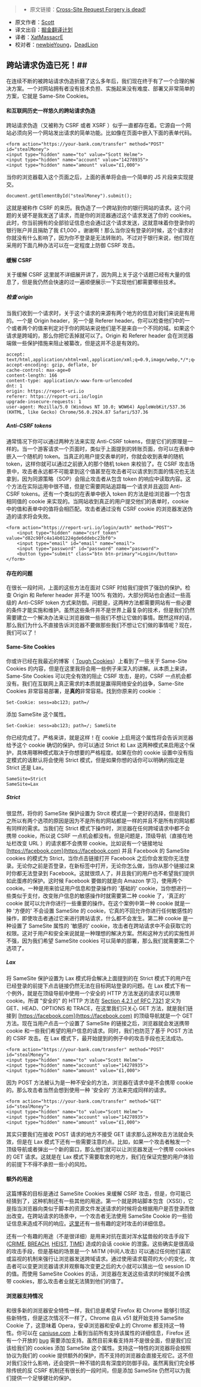 > * 原文链接：[Cross-Site Request Forgery is dead!](https://scotthelme.co.uk/csrf-is-dead/?utm_source=webopsweekly&utm_medium=email)
* 原文作者：[Scott](https://scotthelme.co.uk/author/scott/)
* 译文出自：[掘金翻译计划](https://github.com/xitu/gold-miner)
* 译者：[XatMassacrE](https://github.com/XatMassacrE)
* 校对者：[newbieYoung](https://github.com/newbieYoung)，[DeadLion](https://github.com/DeadLion)

## 跨站请求伪造已死！##

在连续不断的被跨站请求伪造折磨了这么多年后，我们现在终于有了一个合理的解决方案。一个对网站拥有者没有技术负担、实施起来没有难度、部署又非常简单的方案，它就是 Same-Site Cookies。

#### 和互联网历史一样悠久的跨站请求伪造 ####

跨站请求伪造（又被称为 CSRF 或者 XSRF ）似乎一直都存在着。它源自一个网站必须向另一个网站发出请求的简单功能。比如像在页面中嵌入下面的表单代码。

```
<form action="https://your-bank.com/transfer" method="POST" id="stealMoney">  
<input type="hidden" name="to" value="Scott Helme">  
<input type="hidden" name="account" value="14278935">  
<input type="hidden" name="amount" value="£1,000">  
```

当你的浏览器载入这个页面之后，上面的表单将会由一个简单的 JS 片段来实现提交。

```
document.getElementById("stealMoney").submit();  

```

这就是被称作 CSRF 的来历。我伪造了一个跨站到你的银行网站的请求。这个问题的关键不是我发送了请求，而是你的浏览器通过这个请求发送了你的 cookies。此时，你当前拥有的全部验证信息也会通过这个请求发送，这就意味着你登录你的银行账户并且捐助了我 £1,000 。谢谢啊！那么当你没有登录的时候，这个请求对你就没有什么影响了，因为你不登录是无法转账的。不过对于银行来说，他们现在采用的下面几种办法可以在一定程度上防御 CSRF 攻击。

#### 缓解 CSRF ####

关于缓解 CSRF 这里就不详细展开讲了，因为网上关于这个话题已经有大量的信息了，但是我仍然会快速的过一遍顺便展示一下实现他们都需要哪些技术。

##### 检查 origin #####

当我们收到一个请求时，关于这个请求的来源有两个地方的信息对我们来说是有用的。一个是 Origin header，另一个是 Referer header。你可以检查他们中的一个或者两个的值来判定对于你的网站来说他们是不是来自一个不同的域。如果这个请求是跨域的，那么你把它丢掉就可以了。Origin 和 Referer header 会在浏览器端做一些保护措施来阻止被纂改，但是这并不总是有效的。

```
accept: text/html,application/xhtml+xml,application/xml;q=0.9,image/webp,*/*;q=0.8  
accept-encoding: gzip, deflate, br  
cache-control: max-age=0  
content-length: 166  
content-type: application/x-www-form-urlencoded  
dnt: 1  
origin: https://report-uri.io  
referer: https://report-uri.io/login  
upgrade-insecure-requests: 1  
user-agent: Mozilla/5.0 (Windows NT 10.0; WOW64) AppleWebKit/537.36 (KHTML, like Gecko) Chrome/56.0.2924.87 Safari/537.36  

```

##### Anti-CSRF tokens #####

通常情况下你可以通过两种方法来实现 Anti-CSRF tokens，但是它们的原理是一样的。当一个游客请求一个页面时，类似于上面提到的转账页面，你可以在表单中嵌入一个随机的 token。当真正的用户提交表单的时，你就会收到表单的随机 token，这样你就可以通过之前嵌入的那个随机 token 来校验了。在 CSRF 攻击场景中，攻击者永远都不可能拿到这个值甚至在攻击者可以请求到页面的情况也无法拿到，因为同源策略（SOP）会阻止攻击者从包含 token 的响应中读取内容。这个方法在实际运用中很不错，但是它需要网站追踪每一个请求并且返回 Anti-CSRF tokens。还有一个类似的在表单中嵌入 token 的方法是给浏览器一个包含相同值的 cookie 来实现的。当网站收到真正的用户提交他们的表单时，cookie 中的值和表单中的值将会相匹配。攻击者通过没有 CSRF cookie 的浏览器发送伪造的请求将会失败。

```
<form action="https://report-uri.io/login/auth" method="POST">  
    <input type="hidden" name="csrf_token" value="d82c90fc4a14b01224gde6ddebc23bf0">
    <input type="email" id="email" name="email">
    <input type="password" id="password" name="password">
    <button type="submit" class="btn btn-primary">Login</button>
</form>  
```

#### 存在的问题 ####

在很长一段时间，上面的这些方法在面对 CSRF 时给我们提供了强劲的保护。检查 Origin 和 Referer header 并不是 100% 有效的，大部分网站也会通过一些高级的 Anti-CSRF token 方式来防御。问题是，这两种方法都需要网站有一些必要的条件才能实施和维护。虽然这些条件并不是世界上最复杂的技术，但是我们仍然需要建立一个解决办法来让浏览器做一些我们不想让它做的事情。既然这样的话，那么我们为什么不直接告诉浏览器不要做那些我们不想让它们做的事情呢？现在，我们可以了！

#### Same-Site Cookies ####

你或许已经在我最近的博客（ [Tough Cookies](https://scotthelme.co.uk/tough-cookies/)）上看到了一些关于 Same-Site Cookies 的内容，但是在这里我将会用一些例子来深入的讲解。从本质上来讲，Same-Site Cookies 可以完全有效的阻止 CSRF 攻击，是的，CSRF 一点机会都没有。我们在互联网上真正需求的本质就是赢得网络安全的战争，Same-Site Cookies 非常容易部署，是**真的**非常容易。找到你原来的 cookie ：

```
Set-Cookie: sess=abc123; path=/  

```

添加 SameSite 这个属性。

```
Set-Cookie: sess=abc123; path=/; SameSite  

```

你已经完成了。严格来讲，就是这样！在 cookie 上启用这个属性将会告诉浏览器给予这个 cookie 确切的保护。你可以通过 Strict 和 Lax 这两种模式来启用这个保护，具体用哪种模式取决于你想要的严格程度。如果在你的 cookie 设置中没有指定模式的话默认将会使用 Strict 模式，但是如果你想的话你可以明确的指定是 Strict 还是 Lax。

```
SameSite=Strict  
SameSite=Lax  

```

##### Strict #####

很显然，将你的 SameSite 保护设置为 Strcit 模式是一个更好的选择，但是我们之所以有两个选项的原因是因为不是所有的网站都是一样的并且不是所有的网站都有同样的需求。当我们在 Strict 模式下操作时，浏览器在任何跨域请求中都不会携带 cookie，所以说 CSRF 一点机会都没有。但是问题是，顶级导航（直接在地址栏改变 URL ）的请求都不会携带 cookie。比如说有一个链接地址 [https://facebook.com](https://facebook.com) 并且 Facebook 的 SameSite cookies 的模式为 Strict，当你点击链接打开 Facebook 之后你会发现你无法登录。无论你之前是否登录，在新标签中打开，无论你怎么做，当你从那个链接过来时你都无法登录到 Facebook。这就很烦人了，并且我们的用户也不希望我们提供如此蛋疼的保护。这时候 Facebook 要做的就是向 Amazon 学习，使用两个 cookie。一种是用来验证用户信息和登录操作的 '基础的' cookie，当你想进行一些类似于支付，改变账户信息的敏感操作时就需要第二种 cookie 了，'真正的' cookie 就可以允许你进行一些重要的操作。在这个案例中第一种 cookie 就是一种 '方便的' 不会设置 SameSite 的 cookie，它真的不回允许你进行任何敏感性的操作，即使攻击者通过它来进行跨站请求，什么都不会发生。第二种 cookie 是一种设置了 SameSite 属性的 '敏感的' cookie，攻击者在跨站请求中不会获取它的权限。这对于用户和安全来说就是一种理想的解决方案。然和这种方式的实施性并不强，因为我们希望 SameSite cookies 可以简单的部署，那么我们就需要第二个选项了。

##### Lax #####

将 SameSite 保护设置为 Lax 模式将会解决上面提到的在 Strict 模式下的用户在已经登录的前提下点击链接仍然无法在目标网站登录的问题。在 Lax 模式下有一个例外，就是在顶级导航中使用一个安全的 HTTP 方法发送的请求可以携带 cookie。所谓 "安全的" 的 HTTP 方法在 [Section 4.2.1 of RFC 7321](https://tools.ietf.org/html/rfc7231#section-4.2.1) 定义为 GET、HEAD、OPTIONS 和 TRACE，在这里我们只关心 GET 方法，就是我们链接到 [https://facebook.com](https://facebook.com) 的顶级导航就是一个 GET 方法。现在当用户点击一个设置了 SameSite 的链接之后，浏览器就会发送携带 cookie 和一些我们希望的用户信息的请求。同时，我们也防范了基于 POST 方法的 CSRF 攻击。在 Lax 模式下，最开始提到的例子中的攻击手段也无法成功。

```
<form action="https://your-bank.com/transfer" method="POST" id="stealMoney">  
<input type="hidden" name="to" value="Scott Helme">  
<input type="hidden" name="account" value="14278935">  
<input type="hidden" name="amount" value="£1,000"> 
```

因为 POST 方法被认为是一种不安全的方法，浏览器在请求中是不会携带 cookie 的。那么攻击者当然会想到使用一种 '安全的' 方法来完成同样的请求。

```
<form action="https://your-bank.com/transfer" method="GET" id="stealMoney">  
<input type="hidden" name="to" value="Scott Helme">  
<input type="hidden" name="account" value="14278935">  
<input type="hidden" name="amount" value="£1,000">  
```

其实只要我们在接收 POST 请求的地方不接受 GET 请求那么这种攻击方法就会失效，但是在 Lax 模式下还有一些需要注意的点。比如，如果一个攻击者触发一个顶级导航或者弹出一个新的窗口，那么他们就可以让浏览器发送一个携带 cookies 的 GET 请求。这就是在 Lax 模式下需要取舍的地方，我们在保证完整的用户体验的前提下不得不承担一些小的风险。

#### 额外的用途 ####

这篇博客的目标是通过 SameSite Cookies 来缓解 CSRF 攻击，但是，你可能已经猜到了，这种机制还有一些其他的用途。第一个就是跨站脚本包含（XSSI），它是指当浏览器向类似于脚本的资源文件发送请求的时候将会根据用户是否登录而做出改变。在跨站请求的场景中，一个攻击者无法使用 SameSite Cookie 的一些验证信息来造成不同的响应。[这里](https://www.contextis.com/documents/2/Browser_Timing_Attacks.pdf)还有一些有趣的定时攻击的详细信息。

还有一个有趣的用途（不是很详细）是用来对抗在面对浑水猛兽般的攻击手段下 ([CRIME](https://en.wikipedia.org/wiki/CRIME_(security_exploit)), [BREACH](https://en.wikipedia.org/wiki/BREACH_(security_exploit)), [HEIST](https://tom.vg/papers/heist_blackhat2016.pdf), [TIME](https://www.blackhat.com/eu-13/briefings.html#Beery)) 造成的会话 cookie 的泄露。这些确实是很高级的攻击手段，但是基础的场景是一个 MiTM (中间人攻击) 可以通过任何他们喜欢或监视的机制来强行让浏览器发送跨域请求。通过使用请求载荷的大小的变化，攻击者可以变更浏览器请求并观察每次变更之后的大小就可以猜出一位 session ID 的值。而使用 SameSite Cookies 的话，浏览器在发送这些请求的时候就不会携带 cookies，那么攻击者业就无法猜到他们的值了。

#### 浏览器支持情况 ####

和很多新的浏览器安全特性一样，我们总是希望 Firefox 和 Chrome 能够引领这些新特性，但是这次情况不一样了。Chrome 自从 v51 就开始支持 SameSite Cookie 了，这意味着 Opera，安卓浏览器和安卓上的 Chrome 都支持这一特性。你可以在 [caniuse.com](http://caniuse.com/#search=SameSite) 上看到当前所有支持该属性的详细信息，Firefox 还有一个开放的 [bug](https://bugzilla.mozilla.org/show_bug.cgi?id=795346) 需要添加支持。虽然目前来看支持并不是很全面，但是我们应该给我们的 cookies 添加 SameSite 这个属性。支持这一特性的浏览器将会按照协议为我们的 cookie 提供额外的保护，而不支持的浏览器会直接无视它。这不但对我们没什么影响，还会提供一种不错的具有深度的防御手段。虽然离我们完全移除传统的反 CSRF 机制还有很长的一段时间，但是添加 SameSite 仍然可以为我们提供一个足够健壮的保护。